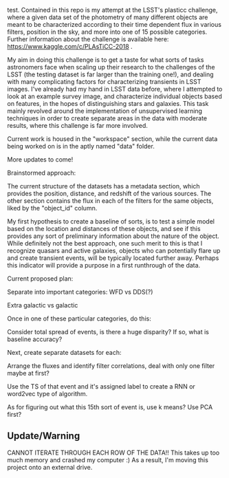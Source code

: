 test. Contained in this repo is my attempt at the LSST's plasticc challenge, where a given data set of the photometry of many different objects are meant to be characterized according to their time dependent flux in various filters, position in the sky, and more into one of 15 possible categories. Further information about the challenge is available here: https://www.kaggle.com/c/PLAsTiCC-2018 . 

My aim in doing this challenge is to get a taste for what sorts of tasks astronomers face when scaling up their research to the challenges of the LSST (the testing dataset is far larger than the training one!), and dealing with many complicating factors for characterizing transients in LSST images. I've already had my hand in LSST data before, where I attempted to look at an example survey image, and characterize individual objects based on features, in the hopes of distinguishing stars and galaxies. This task mainly revolved around the implementation of unsupervised learning techniques in order to create separate areas in the data with moderate results, where this challenge is far more involved. 

Current work is housed in the "workspace" section, while the current data being worked on is in the aptly named "data" folder. 


More updates to come!


Brainstormed approach:

The current structure of the datasets has a metadata section, which provides the position, distance, and redshift of the various sources. The other section contains the flux in each of the filters for the same objects, liked by the "object_id" column. 


My first hypothesis to create a baseline of sorts, is to test a simple model based on the location and distances of these objects, and see if this provides any sort of preliminary information about the nature of the object. While definitely not the best approach, one such merit to this is that I recognize quasars and active galaxies, objects who can potentially flare up and create transient events, will be typically located further away. Perhaps this indicator will provide a purpose in a first runthrough of the data. 



Current proposed plan:

Separate into important categories:
WFD vs DDS(?)

Extra galactic vs galactic 


Once in one of these particular categories, do this: 

Consider total spread of events, is there a huge disparity? If so, what is baseline accuracy? 


Next, create separate datasets for each:

Arrange the fluxes and identify filter correlations, deal with only one filter maybe at first?

Use the TS of that event and it's assigned label to create a RNN or word2vec type of algorithm. 


As for figuring out what this 15th sort of event is, use k means? Use PCA first? 


Update/Warning
---------------

CANNOT ITERATE THROUGH EACH ROW OF THE DATA!! This takes up too much memory and crashed my computer :) 
As a result, I'm moving this project onto an external drive. 
